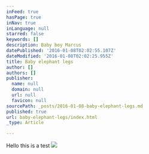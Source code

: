 ```yaml
---
inFeed: true
hasPage: true
inNav: true
inLanguage: null
starred: false
keywords: []
description: Baby boy Marcus
datePublished: '2016-01-08T02:02:55.107Z'
dateModified: '2016-01-08T02:02:25.955Z'
title: Baby elephant legs
author: []
authors: []
publisher:
  name: null
  domain: null
  url: null
  favicon: null
sourcePath: _posts/2016-01-08-baby-elephant-legs.md
published: true
url: baby-elephant-legs/index.html
_type: Article

---
```

Hello this is a test
![](https://the-grid-user-content.s3-us-west-2.amazonaws.com/448b2e24-2d60-449f-bab7-2a17a9c52361.jpg)